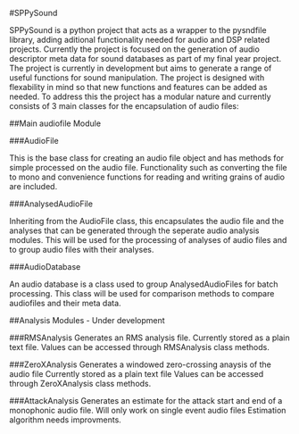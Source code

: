 #SPPySound

SPPySound is a python project that acts as a wrapper to the pysndfile library, adding aditional functionality needed for audio and DSP related projects.
Currently the project is focused on the generation of audio descriptor meta data for sound databases as part of my final year project. 
The project is currently in development but aims to generate a range of useful functions for sound manipulation.
The project is designed with flexability in mind so that new functions and features can be added as needed.
To address this the project has a modular nature and currently consists of 3 main classes for the encapsulation of audio files:

##Main audiofile Module

###AudioFile

This is the base class for creating an audio file object and has methods for simple processed on the audio file.
Functionality such as converting the file to mono and convenience functions for reading and writing grains of audio are included.

###AnalysedAudioFile

Inheriting from the AudioFile class, this encapsulates the audio file and the analyses that can be generated through the seperate audio analysis modules.
This will be used for the processing of analyses of audio files and to group audio files with their analyses.

###AudioDatabase

An audio database is a class used to group AnalysedAudioFiles for batch processing. 
This class will be used for comparison methods to compare audiofiles and their meta data.

##Analysis Modules - Under development

###RMSAnalysis
Generates an RMS analysis file.
Currently stored as a plain text file. 
Values can be accessed through RMSAnalysis class methods.

###ZeroXAnalysis
Generates a windowed zero-crossing anaysis of the audio file
Currently stored as a plain text file
Values can be accessed through ZeroXAnalysis class methods.

###AttackAnalysis
Generates an estimate for the attack start and end of a monophonic audio file.
Will only work on single event audio files
Estimation algorithm needs improvments.

